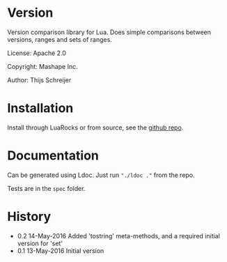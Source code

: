 Version
=======

Version comparison library for Lua. Does simple comparisons between versions, 
ranges and sets of ranges.

License: Apache 2.0

Copyright: Mashape Inc.

Author: Thijs Schreijer

Installation
============
Install through LuaRocks or from source, see the [github repo](https://github.com/Mashape/version.lua).

Documentation
=============
Can be generated using Ldoc. Just run `"./ldoc ."` from the repo.

Tests are in the `spec` folder.

History
=======

- 0.2   14-May-2016     Added 'tostring' meta-methods, and a required initial version for 'set'
- 0.1   13-May-2016     Initial version